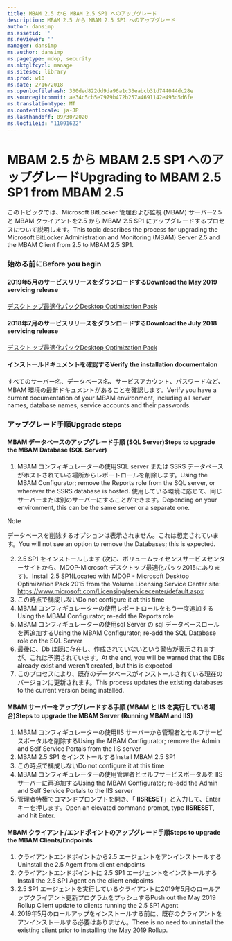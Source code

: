 ```yaml
---
title: MBAM 2.5 から MBAM 2.5 SP1 へのアップグレード
description: MBAM 2.5 から MBAM 2.5 SP1 へのアップグレード
author: dansimp
ms.assetid: ''
ms.reviewer: ''
manager: dansimp
ms.author: dansimp
ms.pagetype: mdop, security
ms.mktglfcycl: manage
ms.sitesec: library
ms.prod: w10
ms.date: 2/16/2018
ms.openlocfilehash: 330ded822dd9da96a1c33eabcb31d744044dc28e
ms.sourcegitcommit: ae34c5cb5e7979b472b257a4691142e493d5d6fe
ms.translationtype: MT
ms.contentlocale: ja-JP
ms.lasthandoff: 09/30/2020
ms.locfileid: "11091622"
---
```

# <span data-ttu-id="5cdee-103">MBAM 2.5 から MBAM 2.5 SP1 へのアップグレード</span><span class="sxs-lookup"><span data-stu-id="5cdee-103">Upgrading to MBAM 2.5 SP1 from MBAM 2.5</span></span>
<span data-ttu-id="5cdee-104">このトピックでは、Microsoft BitLocker 管理および監視 (MBAM) サーバー2.5 と MBAM クライアントを2.5 から MBAM 2.5 SP1 にアップグレードするプロセスについて説明します。</span><span class="sxs-lookup"><span data-stu-id="5cdee-104">This topic describes the process for upgrading the Microsoft BitLocker Administration and Monitoring (MBAM) Server 2.5 and the MBAM Client from 2.5 to MBAM 2.5 SP1.</span></span>

### <span data-ttu-id="5cdee-105">始める前に</span><span class="sxs-lookup"><span data-stu-id="5cdee-105">Before you begin</span></span>
#### <span data-ttu-id="5cdee-106">2019年5月のサービスリリースをダウンロードする</span><span class="sxs-lookup"><span data-stu-id="5cdee-106">Download the May 2019 servicing release</span></span>
[<span data-ttu-id="5cdee-107">デスクトップ最適化パック</span><span class="sxs-lookup"><span data-stu-id="5cdee-107">Desktop Optimization Pack</span></span>](https://www.microsoft.com/download/details.aspx?id=58345)

#### <span data-ttu-id="5cdee-108">2018年7月のサービスリリースをダウンロードする</span><span class="sxs-lookup"><span data-stu-id="5cdee-108">Download the July 2018 servicing release</span></span>
[<span data-ttu-id="5cdee-109">デスクトップ最適化パック</span><span class="sxs-lookup"><span data-stu-id="5cdee-109">Desktop Optimization Pack</span></span>](https://www.microsoft.com/download/details.aspx?id=57157)


#### <span data-ttu-id="5cdee-110">インストールドキュメントを確認する</span><span class="sxs-lookup"><span data-stu-id="5cdee-110">Verify the installation documentaion</span></span>
<span data-ttu-id="5cdee-111">すべてのサーバー名、データベース名、サービスアカウント、パスワードなど、MBAM 環境の最新ドキュメントがあることを確認します。</span><span class="sxs-lookup"><span data-stu-id="5cdee-111">Verify you have a current documentation of your MBAM environment, including all server names, database names, service accounts and their passwords.</span></span>

### <span data-ttu-id="5cdee-112">アップグレード手順</span><span class="sxs-lookup"><span data-stu-id="5cdee-112">Upgrade steps</span></span>
#### <span data-ttu-id="5cdee-113">MBAM データベースのアップグレード手順 (SQL Server)</span><span class="sxs-lookup"><span data-stu-id="5cdee-113">Steps to upgrade the MBAM Database (SQL Server)</span></span>
1. <span data-ttu-id="5cdee-114">MBAM コンフィギュレーターの使用SQL server または SSRS データベースがホストされている場所からレポートロールを削除します。</span><span class="sxs-lookup"><span data-stu-id="5cdee-114">Using the MBAM Configurator; remove the Reports role from the SQL server, or wherever the SSRS database is hosted.</span></span> <span data-ttu-id="5cdee-115">使用している環境に応じて、同じサーバーまたは別のサーバーにすることができます。</span><span class="sxs-lookup"><span data-stu-id="5cdee-115">Depending on your environment, this can be the same server or a separate one.</span></span>
  > [!NOTE]
  > <span data-ttu-id="5cdee-116">データベースを削除するオプションは表示されません。これは想定されています。</span><span class="sxs-lookup"><span data-stu-id="5cdee-116">You will not see an option to remove the Databases; this is expected.</span></span>  
2. <span data-ttu-id="5cdee-117">2.5 SP1 をインストールします (次に、ボリュームライセンスサービスセンターサイトから、MDOP-Microsoft デスクトップ最適化パック2015にあります)。</span><span class="sxs-lookup"><span data-stu-id="5cdee-117">Install 2.5 SP1(Located with MDOP - Microsoft Desktop Optimization Pack 2015 from the Volume Licensing Service Center site:</span></span>  <https://www.microsoft.com/Licensing/servicecenter/default.aspx>
3. <span data-ttu-id="5cdee-118">この時点で構成しない</span><span class="sxs-lookup"><span data-stu-id="5cdee-118">Do not configure it at this time</span></span> 
4. <span data-ttu-id="5cdee-119">MBAM コンフィギュレーターの使用レポートロールをもう一度追加する</span><span class="sxs-lookup"><span data-stu-id="5cdee-119">Using the MBAM Configurator; re-add the Reports role</span></span>
5. <span data-ttu-id="5cdee-120">MBAM コンフィギュレーターの使用sql Server の sql データベースロールを再追加する</span><span class="sxs-lookup"><span data-stu-id="5cdee-120">Using the MBAM Configurator; re-add the SQL Database role on the SQL Server</span></span>
6. <span data-ttu-id="5cdee-121">最後に、Db は既に存在し、作成されていないという警告が表示されますが、これは予期されています。</span><span class="sxs-lookup"><span data-stu-id="5cdee-121">At the end, you will be warned that the DBs already exist and  weren’t created, but this is expected</span></span>
7. <span data-ttu-id="5cdee-122">このプロセスにより、既存のデータベースがインストールされている現在のバージョンに更新されます。</span><span class="sxs-lookup"><span data-stu-id="5cdee-122">This process updates the existing databases to the current version being installed.</span></span>              

#### <span data-ttu-id="5cdee-123">MBAM サーバーをアップグレードする手順 (MBAM と IIS を実行している場合)</span><span class="sxs-lookup"><span data-stu-id="5cdee-123">Steps to upgrade the MBAM Server (Running MBAM and IIS)</span></span>
1. <span data-ttu-id="5cdee-124">MBAM コンフィギュレーターの使用IIS サーバーから管理者とセルフサービスポータルを削除する</span><span class="sxs-lookup"><span data-stu-id="5cdee-124">Using the MBAM Configurator; remove the Admin and Self Service Portals from  the IIS server</span></span>
2. <span data-ttu-id="5cdee-125">MBAM 2.5 SP1 をインストールする</span><span class="sxs-lookup"><span data-stu-id="5cdee-125">Install MBAM 2.5 SP1</span></span>
3. <span data-ttu-id="5cdee-126">この時点で構成しない</span><span class="sxs-lookup"><span data-stu-id="5cdee-126">Do not configure it at this time</span></span>  
4. <span data-ttu-id="5cdee-127">MBAM コンフィギュレーターの使用管理者とセルフサービスポータルを IIS サーバーに再追加する</span><span class="sxs-lookup"><span data-stu-id="5cdee-127">Using the MBAM Configurator; re-add the Admin and Self Service Portals to the IIS server</span></span> 
5. <span data-ttu-id="5cdee-128">管理者特権でコマンドプロンプトを開き、「 **IISRESET**」と入力して、Enter キーを押します。</span><span class="sxs-lookup"><span data-stu-id="5cdee-128">Open an elevated command prompt, type **IISRESET**, and hit Enter.</span></span>
 
#### <span data-ttu-id="5cdee-129">MBAM クライアント/エンドポイントのアップグレード手順</span><span class="sxs-lookup"><span data-stu-id="5cdee-129">Steps to upgrade the MBAM Clients/Endpoints</span></span>
1. <span data-ttu-id="5cdee-130">クライアントエンドポイントから2.5 エージェントをアンインストールする</span><span class="sxs-lookup"><span data-stu-id="5cdee-130">Uninstall the 2.5 Agent from client endpoints</span></span>
2. <span data-ttu-id="5cdee-131">クライアントエンドポイントに 2.5 SP1 エージェントをインストールする</span><span class="sxs-lookup"><span data-stu-id="5cdee-131">Install the 2.5 SP1 Agent on the client endpoints</span></span>
3. <span data-ttu-id="5cdee-132">2.5 SP1 エージェントを実行しているクライアントに2019年5月のロールアップクライアント更新プログラムをプッシュする</span><span class="sxs-lookup"><span data-stu-id="5cdee-132">Push out the May 2019 Rollup Client update to clients running the 2.5 SP1 Agent</span></span> 
4. <span data-ttu-id="5cdee-133">2019年5月のロールアップをインストールする前に、既存のクライアントをアンインストールする必要はありません。</span><span class="sxs-lookup"><span data-stu-id="5cdee-133">There is no need to uninstall the existing client prior to installing the May 2019 Rollup.</span></span>  
